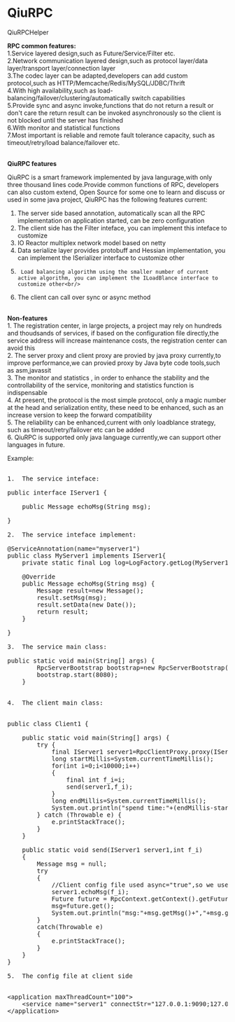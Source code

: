# QiuRPC
QiuRPCHelper


<b>RPC common features:</b><br/>
1.Service layered design,such as Future/Service/Filter etc.<br/>
2.Network communication layered design,such as protocol layer/data layer/transport layer/connection layer<br/>
3.The codec layer can be adapted,developers can add custom protocol,such as HTTP/Memcache/Redis/MySQL/JDBC/Thrift<br/>
4.With high availability,such as load-balancing/failover/clustering/automatically switch capabilities<br/>
5.Provide sync and async invoke,functions that do not return a result or don't care the return result can be invoked asynchronously so the client is not blocked until the server has finished <br/>
6.With monitor and statistical functions<br/>
7.Most important is reliable and remote fault tolerance capacity, such as timeout/retry/load balance/failover etc.<br/>
<br/>

<b>QiuRPC features</b><br/>

QiuRPC is a smart framework implemented by java langurage,with  only three thousand lines code.Provide common functions of RPC, developers can also custom extend, Open Source for some one to learn and discuss or used in  some java project, QiuRPC has the following features current:<br/>
1.	The server side based annotation, automatically scan all the RPC implementation on application started, can be zero configuration<br/>
2.	The client side  has the Filter inteface, you can implement this inteface to customize <br/>
3.	IO Reactor multiplex network model based on netty<br/>
4.	Data serialize layer provides protobuff and Hessian implementation, you can implement the ISerializer interface to customize other<br/>
5.      Load balancing algorithm using the smaller number of current active algorithm, you can implement the ILoadBlance interface to customize other<br/>
6.	The client can call over sync or async method <br/>

<br/>
<b>Non-features</b><br/>
1.      The registration center, in large projects, a project may rely on hundreds and thoudsands of services, if based on the configuration file directly,the service address will increase  maintenance costs,  the registration center can avoid this<br/>
2.	The server proxy and client proxy are provied by java proxy currently,to improve performance,we can provied proxy by Java byte code tools,such as asm,javassit<br/>
3.	The monitor and statistics , in order to enhance the stability and the controllability of the service, monitoring and statistics function is indispensable<br/>
4.	At present, the protocol is the most simple protocol, only a magic number at the head and serialization entity, these need to be enhanced, such as an increase version to keep the forward compatibility<br/>
5.	The reliability can be enhanced,current with only loadblance strategy, such as timeout/retry/failover etc can be added<br/>
6.	QiuRPC is supported only java language currently,we can support other languages in future. 
<br/>

Example:<br/>

<pre>

1.	The service inteface:

public interface IServer1 {
	
	public Message echoMsg(String msg);
	
}

2.	The service inteface implement:

@ServiceAnnotation(name="myserver1")
public class MyServer1 implements IServer1{
	private static final Log log=LogFactory.getLog(MyServer1.class);

	@Override
	public Message echoMsg(String msg) {
		Message result=new Message();
		result.setMsg(msg);
		result.setData(new Date());
		return result;
	}

}

3.	The service main class:

public static void main(String[] args) {
		RpcServerBootstrap bootstrap=new RpcServerBootstrap();
		bootstrap.start(8080);
	}


4.	The client main class:


public class Client1 {
	
	public static void main(String[] args) {
		try {
			final IServer1 server1=RpcClientProxy.proxy(IServer1.class,"server1" , "myserver1");
			long startMillis=System.currentTimeMillis();
			for(int i=0;i<10000;i++)
			{
				final int f_i=i;
				send(server1,f_i);
			}
			long endMillis=System.currentTimeMillis();
			System.out.println("spend time:"+(endMillis-startMillis));
		} catch (Throwable e) {
			e.printStackTrace();
		}
	}
	
	public static void send(IServer1 server1,int f_i)
	{
		Message msg = null;
		try
		{
			//Client config file used async="true",so we used future to get the async result,if configured async="false",used msg=server1.echoMsg(f_i) instead
			server1.echoMsg(f_i);
			Future<Message> future = RpcContext.getContext().getFuture();
			msg=future.get();
			System.out.println("msg:"+msg.getMsg()+","+msg.getData());
		}
		catch(Throwable e)
		{
			e.printStackTrace();
		}
	}
}

5.  The config file at client side


&lt;application maxThreadCount="100"&gt;
	&lt;service name="server1" connectStr="127.0.0.1:9090;127.0.0.1:8080" maxConnection="100" async="true"&gt;&lt;/service&gt;
&lt;/application&gt;


</pre>
